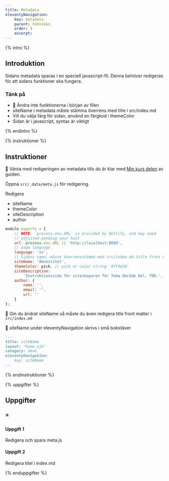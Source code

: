 ```yaml
---
title: Metadata
eleventyNavigation:
    key: metadata
    parent: tekniken
    order: 3
    excerpt: 
---
```

{% intro %}

## Introduktion

Sidans metadata sparas i en speciell javascript-fil. Denna behöver redigeras för
att sidans funktioner ska fungera.

### Tänk på
- 🛑 Ändra inte funktionerna i början av filen
- siteName i metadata måste stämma överrens med title i src/index.md
- Vill du välja färg för sidan, använd en färgkod i themeColor
- Sidan är i javascript, syntax är viktigt

{% endintro %}

{% instruktioner %}

## Instruktioner

🛑 Vänta med redigeringen av metadata tills du är klar med [Min kurs delen](../min-kurs/min-kurs.html) av guiden.

Öppna ```src/_data/meta.js``` för redigering.

Redigera
- siteName
- themeColor
- siteDescription
- author

```js
module.exports = {
    // NOTE: `process.env.URL` is provided by Netlify, and may need
    // adjusted pending your host
    url: process.env.URL || 'http://localhost:8080',
    // page language
    language: 'sv',
    // Sidans namn, måste överrensstämma med src/index.md title front matter
    siteName: 'Ämnestitel',
    themeColor: pick, // pick or color string '#ff4e50'
    siteDescription:
        'Instruktionssida för siteskaparen för Tema Område Del, TOD.',
    author: {
        name: '',
        email: '',
        url: ''
    }
};
```

🛑 Om du ändrat siteName så måste du även redigera title front matter i ```src/index.md```

🛑 siteName under eleventyNavigation skrivs i små bokstäver

```md
---
title: siteName
layout: "home.njk"
category: ämne
eleventyNavigation:
    key: siteName
---
```

{% endinstruktioner %}

{% uppgifter %}

## Uppgifter
### ⭐
#### Uppgift 1

Redigera och spara meta.js

#### Uppgift 2

Redigera titel i index.md

{% enduppgifter %}